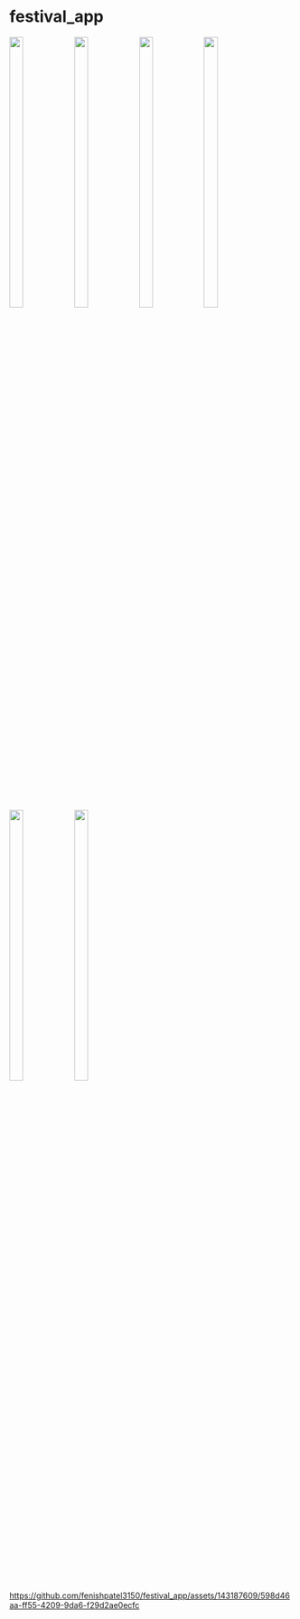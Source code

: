 #                                                               festival_app

<p>
  <img src = "https://github.com/fenishpatel3150/festival_app/assets/143187609/84f3e0dd-c89a-4e70-a9bf-ac122c3d1c87" width=22% height=35%>
  <img src = "https://github.com/fenishpatel3150/festival_app/assets/143187609/7020d1c2-2fec-4038-9079-e49744746b58" width=22% height=35%>
  <img src = "https://github.com/fenishpatel3150/festival_app/assets/143187609/d4dc01af-bd36-46f5-b264-677db88a8dc9" width=22% height=35%>
  <img src = "https://github.com/fenishpatel3150/festival_app/assets/143187609/b9ccbc0e-21fa-475c-9757-94053059c7c7" width=22% height=35%>
  <img src = "https://github.com/fenishpatel3150/festival_app/assets/143187609/980b7e2a-af15-4fed-ad2b-c6c7b5275edf" width=22% height=35%>
  <img src = "https://github.com/fenishpatel3150/festival_app/assets/143187609/3132a6a8-3561-4b37-980f-0901b13bec8d" width=22% height=35%>

https://github.com/fenishpatel3150/festival_app/assets/143187609/598d46aa-ff55-4209-9da6-f29d2ae0ecfc

</p>

